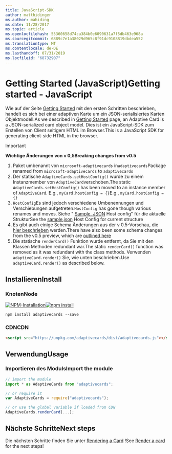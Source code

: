 ```yaml
---
title: JavaScript-SDK
author: matthidinger
ms.author: mahiding
ms.date: 11/28/2017
ms.topic: article
ms.openlocfilehash: 55360658d74ca384b0e6090631a7f5db463e968a
ms.sourcegitcommit: 6889c7e1a38029d965c8f91dc9108819dbdea552
ms.translationtype: MT
ms.contentlocale: de-DE
ms.lasthandoff: 07/31/2019
ms.locfileid: "68732907"
---
```

# <a name="getting-started---javascript"></a><span data-ttu-id="2b54d-102">Getting Started (JavaScript)</span><span class="sxs-lookup"><span data-stu-id="2b54d-102">Getting started - JavaScript</span></span>

<span data-ttu-id="2b54d-103">Wie auf der Seite [Getting Started](../../../authoring-cards/getting-started.md) mit den ersten Schritten beschrieben, handelt es sich bei einer adaptiven Karte um ein JSON-serialisiertes Karten Objektmodell.</span><span class="sxs-lookup"><span data-stu-id="2b54d-103">As we described in [Getting Started](../../../authoring-cards/getting-started.md) page, an Adaptive Card is a JSON-serialized card object model.</span></span> <span data-ttu-id="2b54d-104">Dies ist ein JavaScript-SDK zum Erstellen von Client seitigem HTML im Browser.</span><span class="sxs-lookup"><span data-stu-id="2b54d-104">This is a JavaScript SDK for generating client-side HTML in the browser.</span></span>

> [!IMPORTANT]
> <span data-ttu-id="2b54d-105">**Wichtige Änderungen von v 0,5**</span><span class="sxs-lookup"><span data-stu-id="2b54d-105">**Breaking changes from v0.5**</span></span>
> 
> 1. <span data-ttu-id="2b54d-106">Paket umbenannt von `microsoft-adaptivecards` in`adaptivecards`</span><span class="sxs-lookup"><span data-stu-id="2b54d-106">Package renamed from `microsoft-adaptivecards` to `adaptivecards`</span></span>
> 1. <span data-ttu-id="2b54d-107">Der statische `AdaptiveCards.setHostConfig()` wurde zu einem Instanzmember von `AdaptiveCard`verschoben.</span><span class="sxs-lookup"><span data-stu-id="2b54d-107">The static `AdaptiveCards.setHostConfig()` has been moved to an instance member of `AdaptiveCard`.</span></span> <span data-ttu-id="2b54d-108">E.g., `myCard.hostConfig = {}`</span><span class="sxs-lookup"><span data-stu-id="2b54d-108">E.g., `myCard.hostConfig = {}`</span></span> 
> 1. <span data-ttu-id="2b54d-109">`HostConfig`Es sind jedoch verschiedene Umbenennungen und Verschiebungen aufgetreten.</span><span class="sxs-lookup"><span data-stu-id="2b54d-109">`HostConfig` has gone though various renames and moves.</span></span> <span data-ttu-id="2b54d-110">Siehe " [Sample. JSON](https://github.com/Microsoft/AdaptiveCards/blob/master/samples/HostConfig/sample.json) Host config" für die aktuelle Struktur</span><span class="sxs-lookup"><span data-stu-id="2b54d-110">See the [sample.json](https://github.com/Microsoft/AdaptiveCards/blob/master/samples/HostConfig/sample.json) Host Config for current structure</span></span>
> 1. <span data-ttu-id="2b54d-111">Es gibt auch einige Schema Änderungen aus der v 0.5-Vorschau, die [hier beschrieben](https://github.com/Microsoft/AdaptiveCards/pull/633) werden.</span><span class="sxs-lookup"><span data-stu-id="2b54d-111">There have also been some schema changes from the v0.5 preview, which are [outlined here](https://github.com/Microsoft/AdaptiveCards/pull/633)</span></span>
> 1. <span data-ttu-id="2b54d-112">Die statische `renderCard()` Funktion wurde entfernt, da Sie mit den Klassen Methoden redundant war.</span><span class="sxs-lookup"><span data-stu-id="2b54d-112">The static `renderCard()` function was removed as it was redundant with the class methods.</span></span> <span data-ttu-id="2b54d-113">Verwenden `adaptiveCard.render()` Sie, wie unten beschrieben.</span><span class="sxs-lookup"><span data-stu-id="2b54d-113">Use `adaptiveCard.render()` as described below.</span></span> 


## <a name="install"></a><span data-ttu-id="2b54d-114">Installieren</span><span class="sxs-lookup"><span data-stu-id="2b54d-114">Install</span></span>

### <a name="node"></a><span data-ttu-id="2b54d-115">Knoten</span><span class="sxs-lookup"><span data-stu-id="2b54d-115">Node</span></span>

<span data-ttu-id="2b54d-116">[![NPM-Installation](https://img.shields.io/npm/v/adaptivecards.svg)](https://www.npmjs.com/package/adaptivecards)</span><span class="sxs-lookup"><span data-stu-id="2b54d-116">[![npm install](https://img.shields.io/npm/v/adaptivecards.svg)](https://www.npmjs.com/package/adaptivecards)</span></span>

```console
npm install adaptivecards --save
```

### <a name="cdn"></a><span data-ttu-id="2b54d-117">CDN</span><span class="sxs-lookup"><span data-stu-id="2b54d-117">CDN</span></span>

```html
<script src="https://unpkg.com/adaptivecards/dist/adaptivecards.js"></script>
```

## <a name="usage"></a><span data-ttu-id="2b54d-118">Verwendung</span><span class="sxs-lookup"><span data-stu-id="2b54d-118">Usage</span></span>

### <a name="import-the-module"></a><span data-ttu-id="2b54d-119">Importieren des Moduls</span><span class="sxs-lookup"><span data-stu-id="2b54d-119">Import the module</span></span>

```js
// import the module
import * as AdaptiveCards from "adaptivecards";

// or require it
var AdaptiveCards = require("adaptivecards");

// or use the global variable if loaded from CDN
AdaptiveCards.renderCard(...);
```

## <a name="next-steps"></a><span data-ttu-id="2b54d-120">Nächste Schritte</span><span class="sxs-lookup"><span data-stu-id="2b54d-120">Next steps</span></span>

<span data-ttu-id="2b54d-121">Die nächsten Schritte finden Sie unter [Rendering a Card](render-a-card.md) !</span><span class="sxs-lookup"><span data-stu-id="2b54d-121">See [Render a card](render-a-card.md) for the next steps!</span></span>
